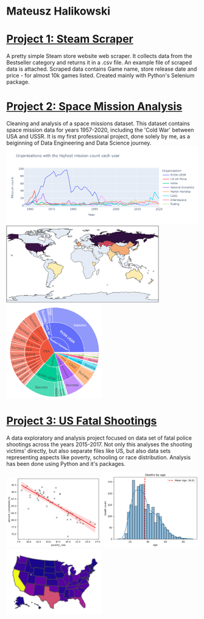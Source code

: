 # Mateusz Halikowski

# [Project 1: Steam Scraper](https://github.com/halikowski/SteamScraper)
  A pretty simple Steam store website web scraper. It collects data from the Bestseller category and returns it in a .csv file. An example file of scraped data is attached. Scraped     data contains Game name, store release date and price - for almost 10k games listed. Created mainly with Python's Selenium package.

# [Project 2: Space Mission Analysis](https://nbviewer.org/github/halikowski/Space-Missions-Project/blob/main/Space_Missions_Analysis.ipynb)
  Cleaning and analysis of a space missions dataset. This dataset contains space mission data for years 1957-2020, including the 'Cold War' between USA and USSR. It is my first         professional project, done solely by me, as a beiginning of Data Engineering and Data Science journey.
  <img src="https://github.com/halikowski/Portfolio/blob/main/images/space1.png" width=700>
  <img src="https://github.com/halikowski/Portfolio/blob/main/images/space2.png" width=400>
  <img src="https://github.com/halikowski/Portfolio/blob/main/images/space3.png" width=250>
  
# [Project 3: US Fatal Shootings](https://nbviewer.org/github/halikowski/US_Shootings_Project/blob/main/US_Fatal_Shootings.ipynb)
  A data exploratory and analysis project focused on data set of fatal police shootings across the years 2015-2017. Not only this analyses the shooting victims' directly, but also      separate files like US, but also data sets representing aspects like poverty, schooling or race distribution. Analysis has been done using Python and it's packages.

  <p float="left">
  <img src="https://github.com/halikowski/Portfolio/blob/main/images/fatal1.png" width=250>
  <img src="https://github.com/halikowski/Portfolio/blob/main/images/fatal2.PNG" width=250>
  <img src="https://github.com/halikowski/Portfolio/blob/main/images/fatal3.PNG" width=250>
  </p>

